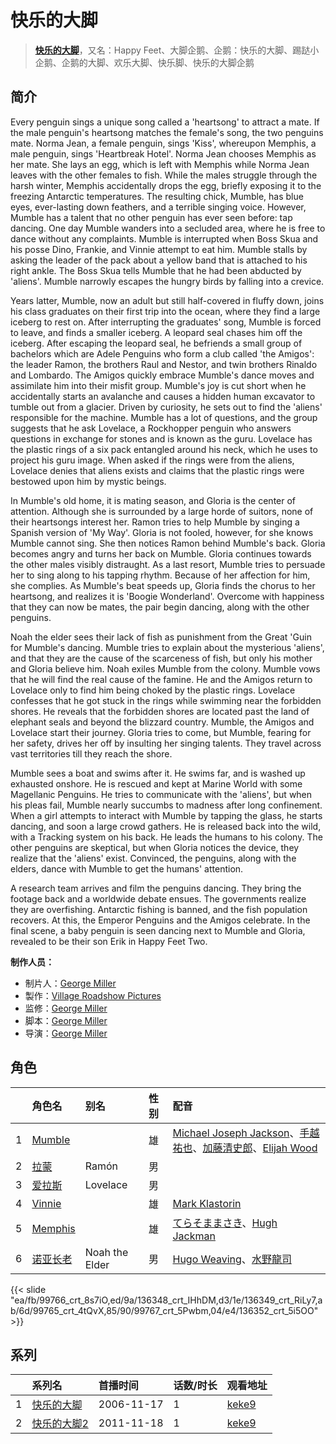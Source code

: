 # 快乐的大脚


> <u>**[快乐的大脚](https://bgm.tv/subject/36067)**</u>，又名：Happy Feet、大脚企鹅、企鹅：快乐的大脚、踢跶小企鹅、企鹅的大脚、欢乐大脚、快乐脚、快乐的大脚企鹅

## 简介

Every penguin sings a unique song called a 'heartsong' to attract a mate. If the male penguin's heartsong matches the female's song, the two penguins mate. Norma Jean, a female penguin, sings 'Kiss', whereupon Memphis, a male penguin, sings 'Heartbreak Hotel'. Norma Jean chooses Memphis as her mate. She lays an egg, which is left with Memphis while Norma Jean leaves with the other females to fish. While the males struggle through the harsh winter, Memphis accidentally drops the egg, briefly exposing it to the freezing Antarctic temperatures. The resulting chick, Mumble, has blue eyes, ever-lasting down feathers, and a terrible singing voice. However, Mumble has a talent that no other penguin has ever seen before: tap dancing. One day Mumble wanders into a secluded area, where he is free to dance without any complaints. Mumble is interrupted when Boss Skua and his posse Dino, Frankie, and Vinnie attempt to eat him. Mumble stalls by asking the leader of the pack about a yellow band that is attached to his right ankle. The Boss Skua tells Mumble that he had been abducted by 'aliens'. Mumble narrowly escapes the hungry birds by falling into a crevice.

Years latter, Mumble, now an adult but still half-covered in fluffy down, joins his class graduates on their first trip into the ocean, where they find a large iceberg to rest on. After interrupting the graduates' song, Mumble is forced to leave, and finds a smaller iceberg. A leopard seal chases him off the iceberg. After escaping the leopard seal, he befriends a small group of bachelors which are Adele Penguins who form a club called 'the Amigos': the leader Ramon, the brothers Raul and Nestor, and twin brothers Rinaldo and Lombardo. The Amigos quickly embrace Mumble's dance moves and assimilate him into their misfit group. Mumble's joy is cut short when he accidentally starts an avalanche and causes a hidden human excavator to tumble out from a glacier. Driven by curiosity, he sets out to find the 'aliens' responsible for the machine. Mumble has a lot of questions, and the group suggests that he ask Lovelace, a Rockhopper penguin who answers questions in exchange for stones and is known as the guru. Lovelace has the plastic rings of a six pack entangled around his neck, which he uses to project his guru image. When asked if the rings were from the aliens, Lovelace denies that aliens exists and claims that the plastic rings were bestowed upon him by mystic beings.

In Mumble's old home, it is mating season, and Gloria is the center of attention. Although she is surrounded by a large horde of suitors, none of their heartsongs interest her. Ramon tries to help Mumble by singing a Spanish version of 'My Way'. Gloria is not fooled, however, for she knows Mumble cannot sing. She then notices Ramon behind Mumble's back. Gloria becomes angry and turns her back on Mumble. Gloria continues towards the other males visibly distraught. As a last resort, Mumble tries to persuade her to sing along to his tapping rhythm. Because of her affection for him, she complies. As Mumble's beat speeds up, Gloria finds the chorus to her heartsong, and realizes it is 'Boogie Wonderland'. Overcome with happiness that they can now be mates, the pair begin dancing, along with the other penguins.

Noah the elder sees their lack of fish as punishment from the Great 'Guin for Mumble's dancing. Mumble tries to explain about the mysterious 'aliens', and that they are the cause of the scarceness of fish, but only his mother and Gloria believe him. Noah exiles Mumble from the colony. Mumble vows that he will find the real cause of the famine. He and the Amigos return to Lovelace only to find him being choked by the plastic rings. Lovelace confesses that he got stuck in the rings while swimming near the forbidden shores. He reveals that the forbidden shores are located past the land of elephant seals and beyond the blizzard country. Mumble, the Amigos and Lovelace start their journey. Gloria tries to come, but Mumble, fearing for her safety, drives her off by insulting her singing talents. They travel across vast territories till they reach the shore.

Mumble sees a boat and swims after it. He swims far, and is washed up exhausted onshore. He is rescued and kept at Marine World with some Magellanic Penguins. He tries to communicate with the 'aliens', but when his pleas fail, Mumble nearly succumbs to madness after long confinement. When a girl attempts to interact with Mumble by tapping the glass, he starts dancing, and soon a large crowd gathers. He is released back into the wild, with a Tracking system on his back. He leads the humans to his colony. The other penguins are skeptical, but when Gloria notices the device, they realize that the 'aliens' exist. Convinced, the penguins, along with the elders, dance with Mumble to get the humans' attention.

A research team arrives and film the penguins dancing. They bring the footage back and a worldwide debate ensues. The governments realize they are overfishing. Antarctic fishing is banned, and the fish population recovers. At this, the Emperor Penguins and the Amigos celebrate. In the final scene, a baby penguin is seen dancing next to Mumble and Gloria, revealed to be their son Erik in Happy Feet Two.

**制作人员：**
- 制片人：[George Miller](https://bgm.tv/person/54749)
- 製作：[Village Roadshow Pictures](https://bgm.tv/person/58746)
- 监修：[George Miller](https://bgm.tv/person/54749)
- 脚本：[George Miller](https://bgm.tv/person/54749)
- 导演：[George Miller](https://bgm.tv/person/54749)

## 角色

|     |   角色名   |   别名  | 性别 |  配音  |
|:--- |:------  |:----      |:---  |:--   |
| 1 | [Mumble](https://bgm.tv/character/99766) |  | 雄 | [Michael Joseph Jackson](https://bgm.tv/person/16283)、[手越祐也](https://bgm.tv/person/21751)、[加藤清史郎](https://bgm.tv/person/24299)、[Elijah Wood](https://bgm.tv/person/41654) |
| 2 | [拉蒙](https://bgm.tv/character/136348) | Ramón | 男 |  |
| 3 | [爱拉斯](https://bgm.tv/character/136349) | Lovelace | 男 |  |
| 4 | [Vinnie](https://bgm.tv/character/99765) |  | 雄 | [Mark Klastorin](https://bgm.tv/person/42926) |
| 5 | [Memphis](https://bgm.tv/character/99767) |  | 雄 | [てらそままさき](https://bgm.tv/person/5617)、[Hugh Jackman](https://bgm.tv/person/38726) |
| 6 | [诺亚长老](https://bgm.tv/character/136352) | Noah the Elder | 男 | [Hugo Weaving](https://bgm.tv/person/40558)、[水野龍司](https://bgm.tv/person/46864) |

{{< slide "ea/fb/99766_crt_8s7iO,ed/9a/136348_crt_IHhDM,d3/1e/136349_crt_RiLy7,ab/6d/99765_crt_4tQvX,85/90/99767_crt_5Pwbm,04/e4/136352_crt_5i5OO" >}}

## 系列

|     | 系列名    | 首播时间       | 话数/时长 | 观看地址                                                  |
| :-- | :----- | :--------- | :---- | :---------------------------------------------------- |
| 1   |[快乐的大脚](https://bgm.tv/subject/36067)| 2006-11-17 | 1     | [keke9](https://www.keke9.app/play/5680-4-32967.html) |
| 2   |[快乐的大脚2](https://bgm.tv/subject/67801)| 2011-11-18 | 1     | [keke9](https://www.keke9.app/play/2039-4-8392.html)  |



